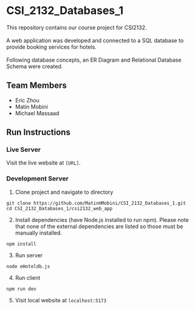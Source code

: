 # CSI_2132_Databases_1
This repository contains our course project for CSI2132. 
<br><br>
A web application was developed and connected to a SQL database to provide booking services for hotels.
<br><br>
Following database concepts, an ER Diagram and Relational Database Schema were created.

## Team Members
- Eric Zhou
- Matin Mobini
- Michael Massaad

## Run Instructions
### Live Server
Visit the live website at ``` [URL] ```.
### Development Server
1. Clone project and navigate to directory
```
git clone https://github.com/MatinHMobini/CSI_2132_Databases_1.git
cd CSI_2132_Databases_1/csi2132_web_app
```
2. Install dependencies (have Node.js installed to run npm). Please note that none of the external dependencies are listed so those must be manually installed.
```
npm install
```
3. Run server
```
node eHoteldb.js
```
4. Run client
```
npm run dev
```
5. Visit local website at ``` localhost:5173 ```
